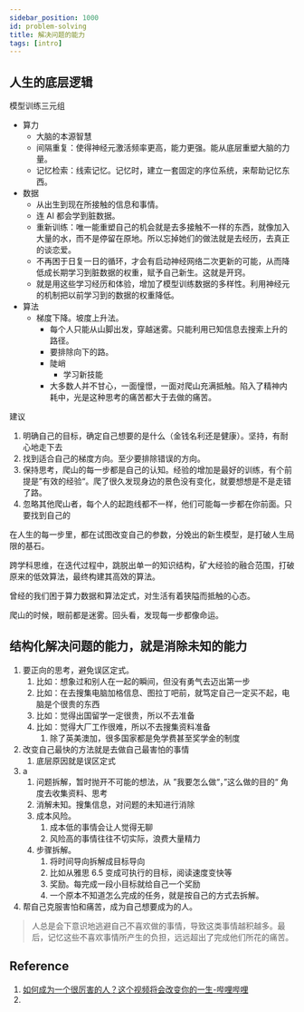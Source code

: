 ```yaml
---
sidebar_position: 1000
id: problem-solving
title: 解决问题的能力
tags: [intro]
---
```


## 人生的底层逻辑

模型训练三元组

- 算力
  - 大脑的本源智慧
  - 间隔重复：使得神经元激活频率更高，能力更强。能从底层重塑大脑的力量。
  - 记忆检索：线索记忆。记忆时，建立一套固定的序位系统，来帮助记忆东西。
- 数据
  - 从出生到现在所接触的信息和事情。
  - 连 AI 都会学到脏数据。
  - 重新训练：唯一能重塑自己的机会就是去多接触不一样的东西，就像加入大量的水，而不是停留在原地。所以忘掉她们的做法就是去经历，去真正的谈恋爱。
  - 不再困于日复一日的循环，才会有启动神经网络二次更新的可能，从而降低成长期学习到脏数据的权重，赋予自己新生。这就是开窍。
  - 就是用这些学习经历和体验，增加了模型训练数据的多样性。利用神经元的机制把以前学习到的数据的权重降低。
- 算法
  - 梯度下降。坡度上升法。
    - 每个人只能从山脚出发，穿越迷雾。只能利用已知信息去搜索上升的路径。
    - 要排除向下的路。
    - 陡峭
      - 学习新技能
    - 大多数人并不甘心，一面憧憬，一面对爬山充满抵触。陷入了精神内耗中，光是这种思考的痛苦都大于去做的痛苦。

建议

1. 明确自己的目标，确定自己想要的是什么（金钱名利还是健康）。坚持，有耐心地走下去
2. 找到适合自己的梯度方向。至少要排除错误的方向。
3. 保持思考，爬山的每一步都是自己的认知。经验的增加是最好的训练，有个前提是”有效的经验“。爬了很久发现身边的景色没有变化，就要想想是不是走错了路。
4. 忽略其他爬山者，每个人的起跑线都不一样，他们可能每一步都在你前面。只要找到自己的

在人生的每一步里，都在试图改变自己的参数，分娩出的新生模型，是打破人生局限的基石。

跨学科思维，在迭代过程中，跳脱出单一的知识结构，矿大经验的融合范围，打破原来的低效算法，最终构建其高效的算法。

曾经的我们困于算力数据和算法定式，对生活有着狭隘而抵触的心态。



爬山的时候，眼前都是迷雾。回头看，发现每一步都像命运。

## 结构化解决问题的能力，就是消除未知的能力

1. 要正向的思考，避免误区定式。
   1. 比如：想象过和别人在一起的瞬间，但没有勇气去迈出第一步
   2. 比如：在去搜集电脑加格信息、图拉丁吧前，就笃定自己一定买不起，电脑是个很贵的东西
   3. 比如：觉得出国留学一定很贵，所以不去准备
   4. 比如：觉得大厂工作很难，所以不去搜集资料准备
      1. 除了英美澳加，很多国家都是免学费甚至奖学金的制度
2. 改变自己最快的方法就是去做自己最害怕的事情
   1. 底层原因就是误区定式
3. a
   1. 问题拆解，暂时抛开不可能的想法，从 ”我要怎么做“，”这么做的目的“ 角度去收集资料、思考
   2. 消解未知。搜集信息，对问题的未知进行消除
   3. 成本风险。
      1. 成本低的事情会让人觉得无聊
      2. 风险高的事情往往不切实际，浪费大量精力
   4. 步骤拆解。
      1. 将时间导向拆解成目标导向
      2. 比如从雅思 6.5 变成可执行的目标，阅读速度变快等
      3. 奖励。每完成一段小目标就给自己一个奖励
      4. 一个原本不知道怎么完成的任务，就是按自己的方式去拆解。
4. 帮自己克服害怕和痛苦，成为自己想要成为的人。

>人总是会下意识地逃避自己不喜欢做的事情，导致这类事情越积越多。最后，记忆这些不喜欢事情所产生的负担，远远超出了完成他们所花的痛苦。



## Reference

1. [如何成为一个很厉害的人？这个视频将会改变你的一生-哔哩哔哩](https://b23.tv/gsy6SfE)
2. 
